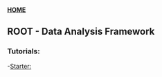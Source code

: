 #### [HOME](https://agnieszkamucha.github.io/OPJzM/)
## ROOT - Data Analysis Framework

### Tutorials:
-[Starter:](https://agnieszkamucha.github.io/OPJzM/Files/ROOT_Tutorial_Bose.pdf)
